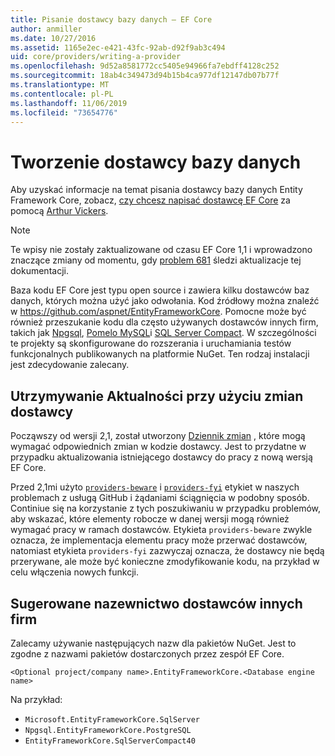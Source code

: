 ```yaml
---
title: Pisanie dostawcy bazy danych — EF Core
author: anmiller
ms.date: 10/27/2016
ms.assetid: 1165e2ec-e421-43fc-92ab-d92f9ab3c494
uid: core/providers/writing-a-provider
ms.openlocfilehash: 9d52a8581772cc5405e94966fa7ebdff4128c252
ms.sourcegitcommit: 18ab4c349473d94b15b4ca977df12147db07b77f
ms.translationtype: MT
ms.contentlocale: pl-PL
ms.lasthandoff: 11/06/2019
ms.locfileid: "73654776"
---
```

# <a name="writing-a-database-provider"></a>Tworzenie dostawcy bazy danych

Aby uzyskać informacje na temat pisania dostawcy bazy danych Entity Framework Core, zobacz, [czy chcesz napisać dostawcę EF Core](https://blog.oneunicorn.com/2016/11/11/so-you-want-to-write-an-ef-core-provider/) za pomocą [Arthur Vickers](https://github.com/ajcvickers).

> [!NOTE]
> Te wpisy nie zostały zaktualizowane od czasu EF Core 1,1 i wprowadzono znaczące zmiany od momentu, gdy [problem 681](https://github.com/aspnet/EntityFramework.Docs/issues/681) śledzi aktualizacje tej dokumentacji.

Baza kodu EF Core jest typu open source i zawiera kilku dostawców baz danych, których można użyć jako odwołania. Kod źródłowy można znaleźć w <https://github.com/aspnet/EntityFrameworkCore>. Pomocne może być również przeszukanie kodu dla często używanych dostawców innych firm, takich jak [Npgsql](https://github.com/npgsql/Npgsql.EntityFrameworkCore.PostgreSQL), [Pomelo MySQL](https://github.com/PomeloFoundation/Pomelo.EntityFrameworkCore.MySql)i [SQL Server Compact](https://github.com/ErikEJ/EntityFramework.SqlServerCompact). W szczególności te projekty są skonfigurowane do rozszerania i uruchamiania testów funkcjonalnych publikowanych na platformie NuGet. Ten rodzaj instalacji jest zdecydowanie zalecany.

## <a name="keeping-up-to-date-with-provider-changes"></a>Utrzymywanie Aktualności przy użyciu zmian dostawcy

Począwszy od wersji 2,1, został utworzony [Dziennik zmian](provider-log.md) , które mogą wymagać odpowiednich zmian w kodzie dostawcy. Jest to przydatne w przypadku aktualizowania istniejącego dostawcy do pracy z nową wersją EF Core.

Przed 2,1mi użyto [`providers-beware`](https://github.com/aspnet/EntityFrameworkCore/labels/providers-beware) i [`providers-fyi`](https://github.com/aspnet/EntityFrameworkCore/labels/providers-fyi) etykiet w naszych problemach z usługą GitHub i żądaniami ściągnięcia w podobny sposób. Continiue się na korzystanie z tych poszukiwaniu w przypadku problemów, aby wskazać, które elementy robocze w danej wersji mogą również wymagać pracy w ramach dostawców. Etykieta `providers-beware` zwykle oznacza, że implementacja elementu pracy może przerwać dostawców, natomiast etykieta `providers-fyi` zazwyczaj oznacza, że dostawcy nie będą przerywane, ale może być konieczne zmodyfikowanie kodu, na przykład w celu włączenia nowych funkcji.

## <a name="suggested-naming-of-third-party-providers"></a>Sugerowane nazewnictwo dostawców innych firm

Zalecamy używanie następujących nazw dla pakietów NuGet. Jest to zgodne z nazwami pakietów dostarczonych przez zespół EF Core.

`<Optional project/company name>.EntityFrameworkCore.<Database engine name>`

Na przykład:

* `Microsoft.EntityFrameworkCore.SqlServer`
* `Npgsql.EntityFrameworkCore.PostgreSQL`
* `EntityFrameworkCore.SqlServerCompact40`
